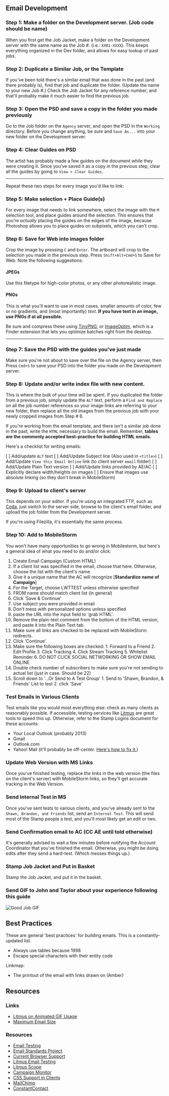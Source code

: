 ## Email Development

### Step 1: Make a folder on the Development server. (Job code should be name)

When you first get the Job Jacket, make a folder on the Development server with the same name as the Job #. (i.e.: `XX01-XXXX`). This keeps everything organized in the Dev folder, and allows for easy lookup of past jobs.

### Step 2: Duplicate a Similar Job, or the Template

If you've been told there's a similar email that was done in the past (and there probably is), find that job and duplicate the folder. (Update the name to your new Job #.) Check the Job Jacket for any reference number, and that'll probably make it much easier to find the previous job.

### Step 3: Open the PSD and save a copy in the folder you made previously

Go to the Job folder on the `Agency` server, and open the PSD in the `Working` directory. Before you change anything, be sure and `Save As...` into your new folder on the Development server.

### Step 4: Clear Guides on PSD

The artist has probably made a few guides on the document while they were creating it. Since you've saved it as a copy in the previous step, clear all the guides by going to `View > Clear Guides.`

---

Repeat these two steps for every image you'd like to link: 

### Step 5: Make selection + Place Guide(s)

For every image that needs to link somewhere, select the image with the `M` selection tool, and place guides around the selection. This ensures that you're *actually* placing the guides on the edges of the image, because Photoshop allows you to place guides on subpixels, which you can't crop.

### Step 6: Save for Web into images folder

Crop the image by pressing `C` and `Enter`. The artboard will crop to the selection you made in the previous step. Press `Shift+Alt+Cmd+S` to Save for Web. Note the following suggestions:

#### JPEGs
Use this filetype for high-color photos, or any other photorealistic image. 

#### PNGs

This is what you'll want to use in most cases. smaller amounts of color, few or no gradients, and (most importantly) *text.* **If you have text in an image, use PNGs if at all possible.**

Be sure and compress these using [TinyPNG](https://tinypng.com/), or [ImageOptim](https://imageoptim.com/), which is a Finder extension that lets you optimize batches right from the desktop.
    
---

### Step 7: Save the PSD with the guides you've just made

Make sure you're not about to save over the file on the Agency server, then Press `Cmd+S` to save your PSD into the folder you made on the Development server.

### Step 8: Update and/or write index file with new content.

This is where the bulk of your time will be spent. If you duplicated the folder from a previous job, simply update the `ALT` text, perform a `Find and Replace` on all the job number references so your image links are referring to your new folder, then replace all the old images from the previous job with your newly cropped images from Step # 6.

If you're working from the email template, and there isn't a similar job done in the past, write the `HTML` necessary to build the email. Remember, **tables are the commonly accepted best-practice for building HTML emails.**

Here's a checklist for writing emails:

  [ ] Add/update `ALT` text
  [ ] Add/Update Subject line (Also used in `<title>`)
  [ ] Add/Update `View this Email Online` link (to client server `email` folder)
  [ ] Add/Update Plain Text version
  [ ] Add/Update links provided by AE/AC
  [ ] Explicitly declare width/heights on images
  [ ] Ensure that images use absolute linking (so they don't break in MobileStorm)
  
### Step 9: Upload to client's server

This depends on your editor. If you're using an integrated FTP, such as [Coda](https://panic.com/coda/), just switch to the server side, browse to the client's email folder, and upload the job folder from the Development server.

If you're using Filezilla, it's essentially the same process.

### Step 10: Add to MobileStorm

You won't have many opportunities to go wrong in Mobilestorm, but here's a general idea of what you need to do and/or click:

  1. Create Email Campaign (Custom HTML)
  2. If a client list was specified in the email, choose that here. Otherwise, choose the list with the client's name
  3. Give it a unique name that the AC will recognize [**Standardize name of Campaign**]
  4. For the Target, choose LWTTEST unless otherwise specified
  5. FROM name should match client list (in general)
  6. Click 'Save & Continue'
  7. Use subject you were provided in email
  8. Don't mess with personalized options unless specified
  9. paste the URL into the input field to 'grab HTML'. 
  10. Remove the plain-text comment from the bottom of the HTML version, and paste it into the Plain Text tab.
  11. Make sure all links are checked to be replaced with MobileStorm redirects.
  12. Click 'Continue'.
  13. Make sure the following boxes are checked:
    1. Forward to a Friend
    2. Edit Profile
    3. Click Tracking 
    4. Click Stream Tracking
    5. Whitelist Reminder
    6. DO NOT CLICK SOCIAL NETWORKING OR SHOW EMAIL ONLINE
  14. Double check number of subscribers to make sure you're not sending to actual list (just in case. Should be 22)
  15. Scroll down to '...Or Send to A Test Group'
    1. Send to 'Shawn, Brandon, & Friends' List to test
    2. click 'Save'
  
### Test Emails in Various Clients

Test emails like you would most everything else: check as many clients as reasonably possible. If accessible, testing services like [Litmus](https://litmus.com/) are great tools to speed this up. Otherwise, refer to the Stamp Logins document for these accounts:
- Your Local Outlook (probably 2013)
- Gmail
- Outlook.com
- Yahoo! Mail (it'll probably be off-center. [Here's how to fix it.](https://litmus.com/blog/fixing-table-alignment-in-yahoo-mail))

### Update Web Version with MS Links

Once you've finished testing, replace the links in the web version (the files on the client's server) with MobileStorm links, so they'll get accurate tracking in the Web Version.

### Send Internal Test in MS

Once you've sent tests to various clients, and you've already sent to the `Shawn, Brandon, and Friends` list, send an `Internal Test`. This will send most of the Stamp people a test, and you'll most likely get an edit or two.

### Send Confirmation email to AC (CC AE until told otherwise)

It's generally advised to wait a few minutes before notifying the Account Coordinator that you've finished the email. Otherwise, you might be doing edits after they send a hard-test. (Which messes things up.)

### Stamp Job Jacket and Put in Basket

Stamp the Job Jacket, and put it in the basket.

### Send GIF to John and Taylor about your experience following this guide

![Good Job GIF](http://media.giphy.com/media/wvrn7MMemcOB2/giphy.gif)
  
## Best Practices

These are general 'best practices' for building emails. This is a constantly-updated list.

- Always use tables because 1998
- Escape special characters with their entity code

Linkmap:
- The printout of the email with links drawn on (Amber)


## Resources

### Links

* [Litmus on Animated GIF Usage](https://litmus.com/blog/a-guide-to-animated-gifs-in-email "Litmus Animation Article")
* [Maximum Email Size](http://www.emailonacid.com/blog/details/C13/when_it_comes_to_html_email_size_does_matter "Maximum Email Size")

### Resources

* [Email Testing](http://www.campaignmonitor.com/testing/ "Email Testing")
* [Email Standards Project](http://www.email-standards.org/ "Email Standards Project")
* [Current Browser Support](http://www.email-standards.org/clients/ "Browser Support")
* [Litmus Email Testing](http://litmus.com/email-testing "Litmus Email Testing")
* [Litmus Scope](https://litmus.com/scope/ "Litmus Scope")
* [Campaign Monitor](http://www.campaignmonitor.com/ "Campaign Monitor")
* [CSS Support in Clients](http://www.campaignmonitor.com/css/ "CSS Support")
* [MailChimp](http://mailchimp.com/ "MailChimp")
* [ConstantContact](http://www.constantcontact.com/index.jsp "Constant Contact")